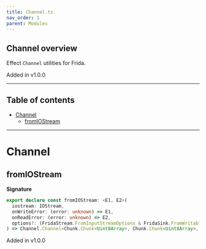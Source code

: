 ```yaml
---
title: Channel.ts
nav_order: 1
parent: Modules
---
```


## Channel overview

Effect `Channel` utilities for Frida.

Added in v1.0.0

---

<h2 class="text-delta">Table of contents</h2>

- [Channel](#channel)
  - [fromIOStream](#fromiostream)

---

# Channel

## fromIOStream

**Signature**

```ts
export declare const fromIOStream: <E1, E2>(
  iostream: IOStream,
  onWriteError: (error: unknown) => E1,
  onReadError: (error: unknown) => E2,
  options?: (FridaStream.FromInputStreamOptions & FridaSink.FromWritableOptions) | undefined
) => Channel.Channel<Chunk.Chunk<Uint8Array>, Chunk.Chunk<Uint8Array>, E1 | E2, never, void, unknown, never>
```

Added in v1.0.0
